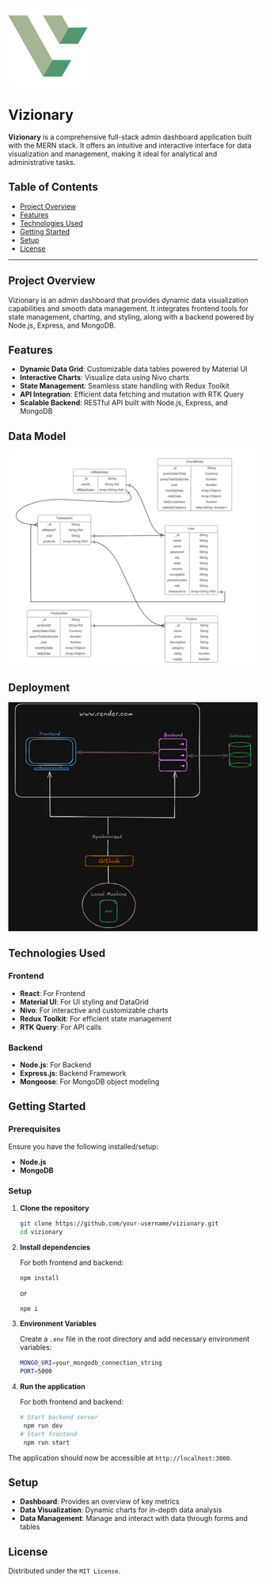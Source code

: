 ![Vizionary Logo](logo.svg)
# Vizionary

**Vizionary** is a comprehensive full-stack admin dashboard application built with the MERN stack. It offers an intuitive and interactive interface for data visualization and management, making it ideal for analytical and administrative tasks.

## Table of Contents
- [Project Overview](#project-overview)
- [Features](#features)
- [Technologies Used](#technologies-used)
- [Getting Started](#getting-started)
- [Setup](#setup)
- [License](#license)

---

## Project Overview

Vizionary is an admin dashboard that provides dynamic data visualization capabilities and smooth data management. It integrates frontend tools for state management, charting, and styling, along with a backend powered by Node.js, Express, and MongoDB.

## Features

- **Dynamic Data Grid**: Customizable data tables powered by Material UI
- **Interactive Charts**: Visualize data using Nivo charts
- **State Management**: Seamless state handling with Redux Toolkit
- **API Integration**: Efficient data fetching and mutation with RTK Query
- **Scalable Backend**: RESTful API built with Node.js, Express, and MongoDB

## Data Model
![data model](image.png)

## Deployment
![deployment](image-1.png)

## Technologies Used

### Frontend
- **React**: For Frontend
- **Material UI**: For UI styling and DataGrid
- **Nivo**: For interactive and customizable charts
- **Redux Toolkit**: For efficient state management
- **RTK Query**: For API calls

### Backend
- **Node.js**: For Backend
- **Express.js**: Backend Framework
- **Mongoose**: For MongoDB object modeling

## Getting Started

### Prerequisites

Ensure you have the following installed/setup:
- **Node.js**
- **MongoDB**

### Setup

1. **Clone the repository**
   ```bash
   git clone https://github.com/your-username/vizionary.git
   cd vizionary

2. **Install dependencies**

   For both frontend and backend:

   ```bash
   npm install
   ```
   or
   ```bash
   npm i
   ```

4. **Environment Variables**

   Create a `.env` file in the root directory and add necessary environment variables:

   ```bash
   MONGO_URI=your_mongodb_connection_string
   PORT=5000


5. **Run the application**

   For both frontend and backend:

   ```bash
   # Start backend server
    npm run dev
   # Start frontend
    npm run start


The application should now be accessible at `http://localhost:3000`.

## Setup

- **Dashboard**: Provides an overview of key metrics
- **Data Visualization**: Dynamic charts for in-depth data analysis
- **Data Management**: Manage and interact with data through forms and tables

## License
Distributed under the `MIT License`.
